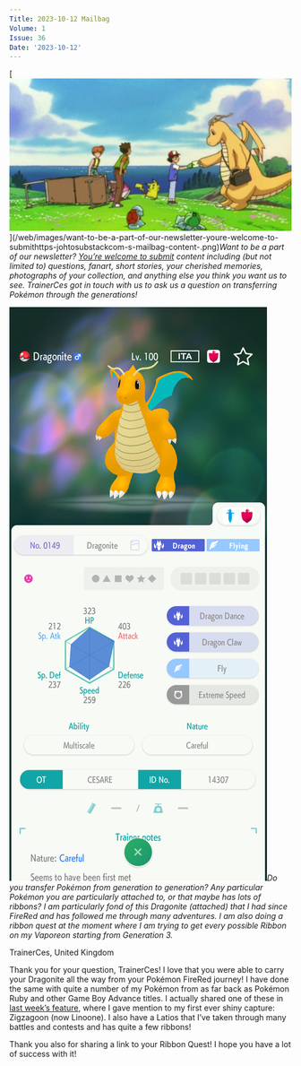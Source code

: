 ```yaml
---
Title: 2023-10-12 Mailbag
Volume: 1
Issue: 36
Date: '2023-10-12'
---
```



[![Want to be a part of our newsletter? [You’re welcome to submit](https://johto.substack.com/s/mailbag) content including (but not limited to) questions, fanart, short stories, your cherished memories, photographs of your collection, and anything else you think you want us to see. TrainerCes got in touch with us to ask us a question on transferring Pokémon through the generations!](/web/images/want-to-be-a-part-of-our-newsletter-youre-welcome-to-submithttps-johtosubstackcom-s-mailbag-content-.png)](/web/images/want-to-be-a-part-of-our-newsletter-youre-welcome-to-submithttps-johtosubstackcom-s-mailbag-content-.png)*Want to be a part of our newsletter? [You’re welcome to submit](https://johto.substack.com/s/mailbag) content including (but not limited to) questions, fanart, short stories, your cherished memories, photographs of your collection, and anything else you think you want us to see. TrainerCes got in touch with us to ask us a question on transferring Pokémon through the generations!*





[![Do you transfer Pokémon from generation to generation? Any particular Pokémon you are particularly attached to, or that maybe has lots of ribbons? I am particularly fond of this Dragonite (attached) that I had since FireRed and has followed me through many adventures. I am also doing a ribbon quest at the moment where I am trying to get every possible Ribbon on my Vaporeon starting from Generation 3.](/web/images/do-you-transfer-pokemon-from-generation-to-generation-any-particular-pokemon-you-are-particularly-at.png)](/web/images/do-you-transfer-pokemon-from-generation-to-generation-any-particular-pokemon-you-are-particularly-at.png)*Do you transfer Pokémon from generation to generation? Any particular Pokémon you are particularly attached to, or that maybe has lots of ribbons? I am particularly fond of this Dragonite (attached) that I had since FireRed and has followed me through many adventures. I am also doing a ribbon quest at the moment where I am trying to get every possible Ribbon on my Vaporeon starting from Generation 3.*



TrainerCes, United Kingdom

Thank you for your question, TrainerCes! I love that you were able to carry your Dragonite all the way from your Pokémon FireRed journey! I have done the same with quite a number of my Pokémon from as far back as Pokémon Ruby and other Game Boy Advance titles. I actually shared one of these in [last week’s feature](https://johto.substack.com/p/memories-of-my-shiny-pokemon-encounters), where I gave mention to my first ever shiny capture: Zigzagoon (now Linoone). I also have a Latios that I’ve taken through many battles and contests and has quite a few ribbons!

Thank you also for sharing a link to your Ribbon Quest! I hope you have a lot of success with it!